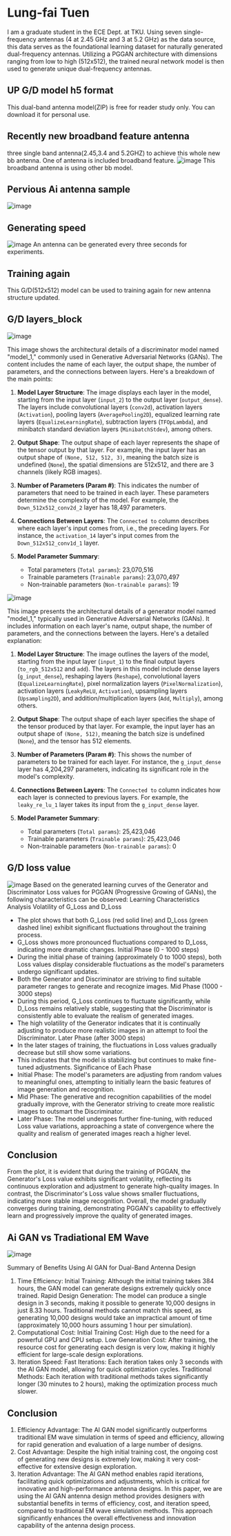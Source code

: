 # **Lung-fai Tuen**
I am a graduate student in the ECE Dept. at TKU.
Using seven single-frequency antennas (4 at 2.45 GHz and 3 at 5.2 GHz) as the data source, this data serves as the foundational learning dataset for naturally generated dual-frequency antennas. Utilizing a PGGAN architecture with dimensions ranging from low to high (512x512), the trained neural network model is then used to generate unique dual-frequency antennas.
## UP G/D model h5 format
This dual-band antenna model(ZIP) is free for reader study only.
You can download it for personal use.
## Recently new broadband feature antenna
three single band antenna(2.45,3.4 and 5.2GHZ) to achieve this whole new bb antenna. One of antenna is included broadband feature.
![image](https://github.com/justintuen/lungfai/blob/main/material/pictures/bb.jpg)
This broadband antenna is using other bb model.
## Pervious Ai antenna sample
![image](https://github.com/justintuen/lungfai/blob/main/material/pictures/github.jpg)
## Generating speed
![image](https://github.com/justintuen/lungfai/blob/main/material/pictures/bb_g.jpg)
An antenna can be generated every three seconds for experiments.
## Training again
This G/D(512x512) model can be used to training again for new antenna structure updated. 
## G/D layers_block

![image](https://github.com/justintuen/lungfai/blob/main/material/pictures/dis_block.png)

This image shows the architectural details of a discriminator model named "model_1," commonly used in Generative Adversarial Networks (GANs). The content includes the name of each layer, the output shape, the number of parameters, and the connections between layers. Here's a breakdown of the main points:

1. **Model Layer Structure**: The image displays each layer in the model, starting from the input layer (`input_2`) to the output layer (`output_dense`). The layers include convolutional layers (`conv2d`), activation layers (`Activation`), pooling layers (`AveragePooling2D`), equalized learning rate layers (`EqualizeLearningRate`), subtraction layers (`TFOpLambda`), and minibatch standard deviation layers (`MinibatchStdev`), among others.

2. **Output Shape**: The output shape of each layer represents the shape of the tensor output by that layer. For example, the input layer has an output shape of `(None, 512, 512, 3)`, meaning the batch size is undefined (`None`), the spatial dimensions are 512x512, and there are 3 channels (likely RGB images).

3. **Number of Parameters (Param #)**: This indicates the number of parameters that need to be trained in each layer. These parameters determine the complexity of the model. For example, the `Down_512x512_conv2d_2` layer has 18,497 parameters.

4. **Connections Between Layers**: The `Connected to` column describes where each layer's input comes from, i.e., the preceding layers. For instance, the `activation_14` layer's input comes from the `Down_512x512_conv1d_1` layer.

5. **Model Parameter Summary**:
   - Total parameters (`Total params`): 23,070,516
   - Trainable parameters (`Trainable params`): 23,070,497
   - Non-trainable parameters (`Non-trainable params`): 19

![image](https://github.com/justintuen/lungfai/blob/main/material/pictures/gen_block.png)

This image presents the architectural details of a generator model named "model_1," typically used in Generative Adversarial Networks (GANs). It includes information on each layer's name, output shape, the number of parameters, and the connections between the layers. Here's a detailed explanation:

1. **Model Layer Structure**: The image outlines the layers of the model, starting from the input layer (`input_1`) to the final output layers (`to_rgb_512x512` and `add`). The layers in this model include dense layers (`g_input_dense`), reshaping layers (`Reshape`), convolutional layers (`EqualizeLearningRate`), pixel normalization layers (`PixelNormalization`), activation layers (`LeakyReLU`, `Activation`), upsampling layers (`Upsampling2D`), and addition/multiplication layers (`Add`, `Multiply`), among others.

2. **Output Shape**: The output shape of each layer specifies the shape of the tensor produced by that layer. For example, the input layer has an output shape of `(None, 512)`, meaning the batch size is undefined (`None`), and the tensor has 512 elements.

3. **Number of Parameters (Param #)**: This shows the number of parameters to be trained for each layer. For instance, the `g_input_dense` layer has 4,204,297 parameters, indicating its significant role in the model's complexity.

4. **Connections Between Layers**: The `Connected to` column indicates how each layer is connected to previous layers. For example, the `leaky_re_lu_1` layer takes its input from the `g_input_dense` layer.

5. **Model Parameter Summary**:
   - Total parameters (`Total params`): 25,423,046
   - Trainable parameters (`Trainable params`): 25,423,046
   - Non-trainable parameters (`Non-trainable params`): 0

## G/D loss value
![image](https://github.com/justintuen/lungfai/blob/main/material/pictures/loss_plot.png)
Based on the generated learning curves of the Generator and Discriminator Loss values for PGGAN (Progressive Growing of GANs), the following characteristics can be observed:
Learning Characteristics Analysis
Volatility of G_Loss and D_Loss
-	The plot shows that both G_Loss (red solid line) and D_Loss (green dashed line) exhibit significant fluctuations throughout the training process.
-	G_Loss shows more pronounced fluctuations compared to D_Loss, indicating more dramatic changes.
  Initial Phase (0 - 1000 steps)
-	During the initial phase of training (approximately 0 to 1000 steps), both Loss values display considerable fluctuations as the model's parameters undergo significant updates.
-	Both the Generator and Discriminator are striving to find suitable parameter ranges to generate and recognize images.
  Mid Phase (1000 - 3000 steps)
-	During this period, G_Loss continues to fluctuate significantly, while D_Loss remains relatively stable, suggesting that the Discriminator is consistently able to evaluate the realism of generated images.
-	The high volatility of the Generator indicates that it is continually adjusting to produce more realistic images in an attempt to fool the Discriminator.
  Later Phase (after 3000 steps)
-	In the later stages of training, the fluctuations in Loss values gradually decrease but still show some variations.
-	This indicates that the model is stabilizing but continues to make fine-tuned adjustments.
Significance of Each Phase
- Initial Phase: The model's parameters are adjusting from random values to meaningful ones, attempting to initially learn the basic features of image generation and recognition.
- Mid Phase: The generative and recognition capabilities of the model gradually improve, with the Generator striving to create more realistic images to outsmart the Discriminator.
- Later Phase: The model undergoes further fine-tuning, with reduced Loss value variations, approaching a state of convergence where the quality and realism of generated images reach a higher level.
## Conclusion
From the plot, it is evident that during the training of PGGAN, the Generator's Loss value exhibits significant volatility, reflecting its continuous exploration and adjustment to generate high-quality images. In contrast, the Discriminator's Loss value shows smaller fluctuations, indicating more stable image recognition. Overall, the model gradually converges during training, demonstrating PGGAN's capability to effectively learn and progressively improve the quality of generated images.

## Ai GAN vs Tradiational EM Wave
![image](https://github.com/justintuen/lungfai/blob/main/material/pictures/numerical_comparison.png)

Summary of Benefits Using AI GAN for Dual-Band Antenna Design
1.	Time Efficiency:
Initial Training: Although the initial training takes 384 hours, the GAN model can generate designs extremely quickly once trained.
Rapid Design Generation: The model can produce a single design in 3 seconds, making it possible to generate 10,000 designs in just 8.33 hours. Traditional methods cannot match this speed, as generating 10,000 designs would take an impractical amount of time (approximately 10,000 hours assuming 1 hour per simulation).
2.	Computational Cost:
Initial Training Cost: High due to the need for a powerful GPU and CPU setup.
Low Generation Cost: After training, the resource cost for generating each design is very low, making it highly efficient for large-scale design explorations.
3.	Iteration Speed:
Fast Iterations: Each iteration takes only 3 seconds with the AI GAN model, allowing for quick optimization cycles.
Traditional Methods: Each iteration with traditional methods takes significantly longer (30 minutes to 2 hours), making the optimization process much slower.

## Conclusion
1. Efficiency Advantage: The AI GAN model significantly outperforms traditional EM wave simulation in terms of speed and efficiency, allowing for rapid generation and evaluation of a large number of designs.
2. Cost Advantage: Despite the high initial training cost, the ongoing cost of generating new designs is extremely low, making it very cost-effective for extensive design exploration.
3. Iteration Advantage: The AI GAN method enables rapid iterations, facilitating quick optimizations and adjustments, which is critical for innovative and high-performance antenna designs.
In this paper, we are using the AI GAN antenna design method provides designers with substantial benefits in terms of efficiency, cost, and iteration speed, compared to traditional EM wave simulation methods. This approach significantly enhances the overall effectiveness and innovation capability of the antenna design process.

